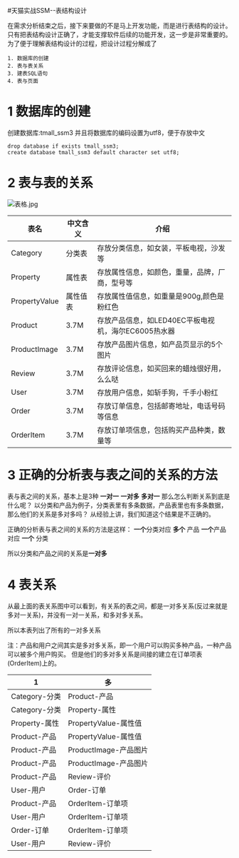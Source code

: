 ﻿#天猫实战SSM--表结构设计

在需求分析结束之后，接下来要做的不是马上开发功能，而是进行表结构的设计。 
只有把表结构设计正确了，才能支撑软件后续的功能开发，这一步是非常重要的。 
为了便于理解表结构设计的过程，把设计过程分解成了 

    1. 数据库的创建 
    2. 表与表关系 
    3. 建表SQL语句 
    4. 表与页面 



# 1 数据库的创建

创建数据库:tmall_ssm3
并且将数据库的编码设置为utf8，便于存放中文

```
drop database if exists tmall_ssm3;
create database tmall_ssm3 default character set utf8;
```


# 2 表与表的关系

![表格.jpg](https://i.loli.net/2018/09/15/5b9cdb96da3d0.jpg)




| 表名 |  中文含义  |    介绍   | 
| ----- | ----- | ----- |
| Category| 分类表  | 存放分类信息，如女装，平板电视，沙发等 |
| Property | 属性表  |存放属性信息，如颜色，重量，品牌，厂商，型号等|
| PropertyValue | 属性值表   |存放属性值信息，如重量是900g,颜色是粉红色|
| Product| 3.7M |存放产品信息，如LED40EC平板电视机，海尔EC6005热水器|
| ProductImage | 3.7M |存放产品图片信息，如产品页显示的5个图片|
| Review | 3.7M |存放评论信息，如买回来的蜡烛很好用，么么哒|
| User | 3.7M |存放用户信息，如斩手狗，千手小粉红|
| Order | 3.7M |存放订单信息，包括邮寄地址，电话号码等信息|
| OrderItem | 3.7M |存放订单项信息，包括购买产品种类，数量等|


# 3 正确的分析表与表之间的关系的方法


表与表之间的关系，基本上是3种
**一对一**
**一对多**
**多对一**
那么怎么判断关系到底是什么呢？
以分类和产品为例子，分类表里有多条数据，产品表里也有多条数据，那么他们的关系是多对多吗？ 从经验上讲，我们知道这个结果是不正确的。

正确的分析表与表之间的关系的方法是这样：
**一个**分类对应 **多个** 产品
**一个**产品对应 **一个** 分类

所以分类和产品之间的关系是**一对多**


# 4 表关系

从最上面的表关系图中可以看到，有关系的表之间，都是一对多关系(反过来就是多对一关系)，并没有一对一关系，和多对多关系。

所以本表列出了所有的一对多关系

注：产品和用户之间其实是多对多关系，即一个用户可以购买多种产品，一种产品可以被多个用户购买。 但是他们的多对多关系是间接的建立在订单项表(OrderItem)上的。


| 1 | 多 |
| ----- | ----- |
|Category-分类 |Product-产品  |
|Category-分类 |Property-属性  |
|Property-属性 |PropertyValue-属性值  |
|Product-产品  |PropertyValue-属性值  |
|Product-产品  | ProductImage-产品图片 |
|Product-产品  | ProductImage-产品图片 |
|Product-产品  | Review-评价 |
|User-用户  | Order-订单 |
|Product-产品  | OrderItem-订单项 |
|User-用户  | OrderItem-订单项 |
|Order-订单	  |OrderItem-订单项 |
|User-用户  | Review-评价 |
